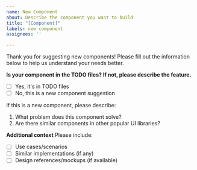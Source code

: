 ```yaml
---
name: New Component
about: Describe the component you want to build
title: "[Component]"
labels: new component
assignees: ''

---
```


Thank you for suggesting new components! Please fill out the information below to help us understand your needs better.

**Is your component in the TODO files? If not, please describe the feature.**
- [ ] Yes, it's in TODO files
- [ ] No, this is a new component suggestion

If this is a new component, please describe:
1. What problem does this component solve?
2. Are there similar components in other popular UI libraries?

**Additional context**
Please include:
- [ ] Use cases/scenarios
- [ ] Similar implementations (if any)
- [ ] Design references/mockups (if available)
